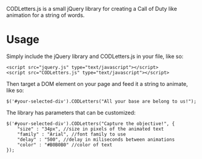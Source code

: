 CODLetters.js is a small jQuery library for creating a Call of Duty like animation for a string of words.

Usage
=====

Simply include the jQuery library and CODLetters.js in your file, like so:

```jquery
<script src="jquery.js" type="text/javascript"></script>
<script src="CODLetters.js" type="text/javascript"></script>
```

Then target a DOM element on your page and feed it a string to animate, like so:

```jquery
$('#your-selected-div').CODLetters("All your base are belong to us!");
```

The library has parameters that can be customized:

```jquery
$('#your-selected-div').CODLetters("Capture the objective!", {
    "size" : "34px", //size in pixels of the animated text
    "family" : "Arial", //font family to use 
    "delay" : "500", //delay in miliseconds between animations
    "color" : "#B0B0B0" //color of text      
});
```


